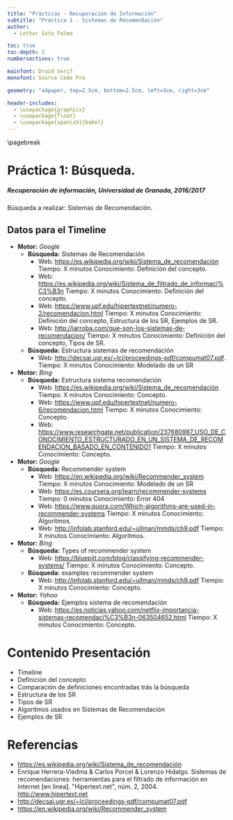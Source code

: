 ```yaml
---
title: "Prácticas - Recuperación de Información"
subtitle: "Práctica 1 - Sistemas de Recomendación"
author:
  - Lothar Soto Palma

toc: true
toc-depth: 2
numbersections: true

mainfont: Droid Serif
monofont: Source Code Pro

geometry: "a4paper, top=2.5cm, bottom=2.5cm, left=3cm, right=3cm"

header-includes:
  - \usepackage{graphicx}
  - \usepackage{float}
  - \usepackage[spanish]{babel}
---
```

\pagebreak


# Práctica 1: Búsqueda.
##### Recuperación de información, Universidad de Granada, 2016/2017

Búsqueda a realizar: Sistemas de Recomendación.
## Datos para el Timeline
* **Motor:** _Google_
    * **Búsqueda:** Sistemas de Recomendación
        * Web: https://es.wikipedia.org/wiki/Sistema_de_recomendación Tiempo: X minutos Conocimiento: Definición del concepto.
        * Web: https://es.wikipedia.org/wiki/Sistema_de_filtrado_de_informaci%C3%B3n Tiempo: X minutos Conocimiento: Definición del concepto.
        * Web: https://www.upf.edu/hipertextnet/numero-2/recomendacion.html Tiempo: X minutos Conocimiento: Definición del concepto, Estructura de los SR, Ejemplos de SR.
        * Web: http://jarroba.com/que-son-los-sistemas-de-recomendacion/ Tiempo: X minutos Conocimiento: Definición del concepto, Tipos de SR.
    * **Búsqueda:** Estructura sistemas de recomendación
        * Web: http://decsai.ugr.es/~lci/proceedings-pdf/compumat07.pdf. Tiempo: X minutos Conocimiento: Modelado de un SR
* **Motor:** _Bing_
    *  **Búsqueda:** Estructura sistema recomendación
        * Web: https://es.wikipedia.org/wiki/Sistema_de_recomendación Tiempo: X minutos Conocimiento: Concepto.
        * Web: https://www.upf.edu/hipertextnet/numero-6/recomendacion.html Tiempo: X minutos Conocimiento: Concepto.
        * Web: https://www.researchgate.net/publication/237680987_USO_DE_CONOCIMIENTO_ESTRUCTURADO_EN_UN_SISTEMA_DE_RECOMENDACION_BASADO_EN_CONTENIDO1 Tiempo: X minutos Conocimiento: Concepto.
* **Motor:** _Google_
    * **Búsqueda:** Recommender system
        * Web: https://en.wikipedia.org/wiki/Recommender_system Tiempo: X minutos Conocimiento: Modelado de un SR  
        * Web: https://es.coursera.org/learn/recommender-systems Tiempo: 0 minutos Conocimiento: Error 404  
        * Web: https://www.quora.com/Which-algorithms-are-used-in-recommender-systems Tiempo: X minutos Conocimiento: Algoritmos.
        * Web: http://infolab.stanford.edu/~ullman/mmds/ch9.pdf Tiempo: X minutos Conocimiento: Algoritmos.
* **Motor:** _Bing_
    * **Búsqueda:** Types of recommender system
        * Web: https://bluepiit.com/blog/classifying-recommender-systems/  Tiempo: X minutos Conocimiento: Concepto.
    * **Búsqueda:** examples recommender system
        * Web: http://infolab.stanford.edu/~ullman/mmds/ch9.pdf Tiempo: X minutos Conocimiento: Concepto.
* **Motor:** _Yahoo_
    *  **Búsqueda:** Ejemplos sistema de recomendación
        * Web: https://es.noticias.yahoo.com/netflix-importancia-sistemas-recomendaci%C3%B3n-063504652.html Tiempo: X minutos Conocimiento: Concepto.  

# Contenido Presentación
* Timeline
* Definición del concepto
* Comparación de definiciones encontradas trás la búsqueda
* Estructura de los SR
* Tipos de SR
* Algoritmos usados en Sistemas de Recomendación
* Ejemplos de SR

# Referencias
* https://es.wikipedia.org/wiki/Sistema_de_recomendación
* Enrique Herrera-Viedma & Carlos Porcel & Lorenzo Hidalgo. Sistemas de recomendaciones: herramientas para el filtrado de información en Internet [en linea]. "Hipertext.net", núm. 2, 2004. <http://www.hipertext.net>
* http://decsai.ugr.es/~lci/proceedings-pdf/compumat07.pdf
* https://en.wikipedia.org/wiki/Recommender_system
